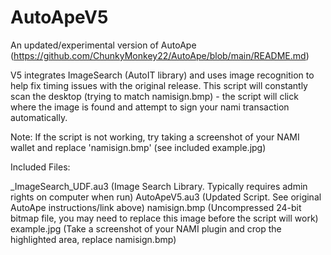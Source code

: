 # AutoApeV5
An updated/experimental version of AutoApe (https://github.com/ChunkyMonkey22/AutoApe/blob/main/README.md)

V5 integrates ImageSearch (AutoIT library) and uses image recognition to help fix timing issues with the original release. This script will constantly scan the desktop (trying to match namisign.bmp) - the script will click where the image is found and attempt to sign your nami transaction automatically.

Note: If the script is not working, try taking a screenshot of your NAMI wallet and replace 'namisign.bmp' (see included example.jpg)

Included Files:

_ImageSearch_UDF.au3  (Image Search Library. Typically requires admin rights on computer when run)
AutoApeV5.au3 (Updated Script. See original AutoApe instructions/link above)
namisign.bmp  (Uncompressed 24-bit bitmap file, you may need to replace this image before the script will work)
example.jpg   (Take a screenshot of your NAMI plugin and crop the highlighted area, replace namisign.bmp)
